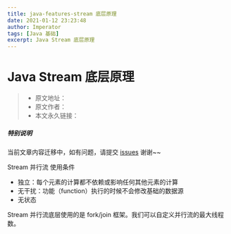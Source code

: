 ```yaml
---
title: java-features-stream 底层原理
date: 2021-01-12 23:23:48
author: Imperator
tags: [Java 基础]
excerpt: Java Stream 底层原理
---
```


# Java Stream 底层原理

> * 原文地址：[]()
> * 原文作者：[]()
> * 本文永久链接：[]()

##### **特别说明**

当前文章内容迁移中，如有问题，请提交 [issues](https://github.com/Starrier/starrier.github.io/issues) 谢谢~~

Stream 并行流 使用条件

- 独立：每个元素的计算都不依赖或影响任何其他元素的计算
- 无干扰：功能（function）执行的时候不会修改基础的数据源
- 无状态


Stream 并行流底层使用的是 fork/join 框架。我们可以自定义并行流的最大线程数。
 
